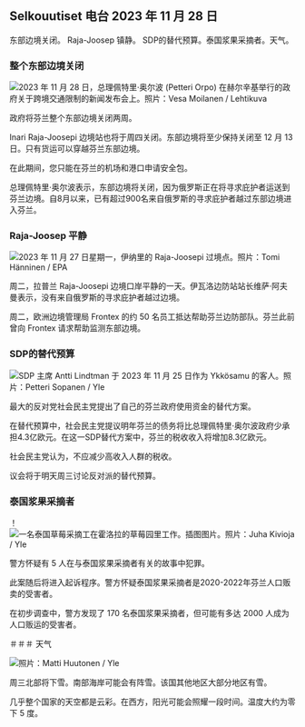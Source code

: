 Selkouutiset 电台 2023 年 11 月 28 日
----------------------------

东部边境关闭。 Raja-Joosep 镇静。 SDP的替代预算。泰国浆果采摘者。天气。

### 整个东部边境关闭

![2023 年 11 月 28 日，总理佩特里·奥尔波 (Petteri Orpo) 在赫尔辛基举行的政府关于跨境交通限制的新闻发布会上。照片：Vesa Moilanen / Lehtikuva](https://images.cdn.yle.fi/image/upload/c_crop,h_2880,w_5120,x_0,y_533/ar_1.7777777777777777,c_fill,g_faces,h_675,w_1200/dpr_1.0/q_auto:eco/f_auto/fl_lossy/v1701182429/39-12078586565f7fb63bc0)

政府将芬兰整个东部边境关闭两周。

Inari Raja-Joosepi 边境站也将于周四关闭。东部边境将至少保持关闭至 12 月 13 日。只有货运可以穿越芬兰东部边境。

在此期间，您只能在芬兰的机场和港口申请安全包。

总理佩特里·奥尔波表示，东部边境将关闭，因为俄罗斯正在将寻求庇护者运送到芬兰边境。自8月以来，已有超过900名来自俄罗斯的寻求庇护者越过东部边境进入芬兰。

### Raja-Joosep 平静

![2023 年 11 月 27 日星期一，伊纳里的 Raja-Joosepi 过境点。照片：Tomi Hänninen / EPA](https://images.cdn.yle.fi/image/upload/c_crop,h_3078,w_5472,x_0,y_474/ar_1.77777777777777777,c_fill,g_faces,h_675,w_1200/dpr_1.0/q_auto:eco/f_auto/fl_lossy/v1701178188/39-12077986565eae2c2959)

周二，拉普兰 Raja-Joosepi 边境口岸平静的一天。伊瓦洛边防站站长维萨·阿夫曼表示，没有来自俄罗斯的寻求庇护者越过边境。

周二，欧洲边境管理局 Frontex 的约 50 名员工抵达帮助芬兰边防部队。芬兰此前曾向 Frontex 请求帮助监测东部边境。

### SDP的替代预算

![SDP 主席 Antti Lindtman 于 2023 年 11 月 25 日作为 Ykkösamu 的客人。照片：Petteri Sopanen / Yle](https://images.cdn.yle.fi/image/upload/c_crop,h_2250,w_4000,x_0,y_214/ar_1.7777777777777777,c_fill,g_faces,h_675,w_1200/dpr_1.0/q_auto:eco/f_auto/fl_lossy/v1700900437/39-12065046561addd1ff4d)

最大的反对党社会民主党提出了自己的芬兰政府使用资金的替代方案。

在替代预算中，社会民主党提议明年芬兰的债务将比总理佩特里·奥尔波政府少承担4.3亿欧元。在这一SDP替代方案中，芬兰的税收收入将增加8.3亿欧元。

社会民主党认为，不应减少高收入人群的税收。

议会将于明天周三讨论反对派的替代预算。

### 泰国浆果采摘者

！![一名泰国草莓采摘工在霍洛拉的草莓园里工作。插图图片。照片：Juha Kivioja / Yle](https://images.cdn.yle.fi/image/upload/c_crop,h_3158,w_5615,x_0,y_362/ar_1.7777777777777777,c_fill,g_faces,h_675,w_1200/dpr_1.0/q_auto:eco/f_auto/fl_lossy/v1697111616/39-11854426527dce6a43a2)

警方怀疑有 5 人在与泰国浆果采摘者有关的故事中犯罪。

此案随后将进入起诉程序。警方怀疑泰国浆果采摘者是2020-2022年芬兰人口贩卖的受害者。

在初步调查中，警方发现了 170 名泰国浆果采摘者，但可能有多达 2000 人成为人口贩运的受害者。

＃＃＃ 天气

![ 照片：Matti Huutonen / Yle](https://images.cdn.yle.fi/image/upload/c_crop,h_1080,w_1919,x_0,y_0/ar_1.7777777777777777,c_fill,g_faces,h_675,w_1200/dpr_1。0/q_auto:eco/f_auto/fl_lossy/v1701179634/39-12078316565f0cf485dd)

周三北部将下雪。南部海岸可能会有阵雪。该国其他地区大部分地区有雪。

几乎整个国家的天空都是云彩。在西方，阳光可能会照耀一段时间。温度大约为零下 5 度。